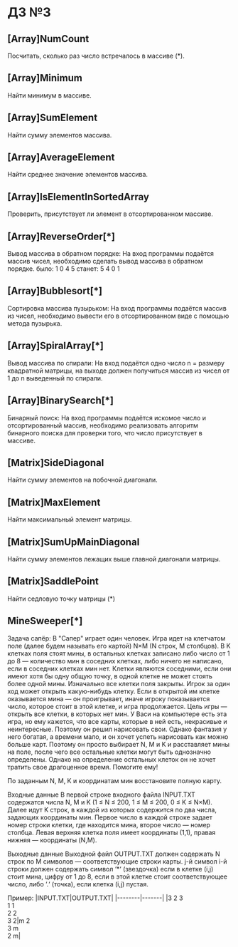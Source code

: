 # ДЗ №3
## [Array]NumCount
Посчитать, сколько раз число встречалось в массиве (*).
## [Array]Minimum
Найти минимум в массиве.
## [Array]SumElement
Найти сумму элементов массива.
## [Array]AverageElement
Найти среднее значение элементов массива.
## [Array]IsElementInSortedArray
Проверить, присутствует ли элемент в отсортированном массиве.
## [Array]ReverseOrder[*]
Вывод массива в обратном порядке:
На вход программы подаётся массив чисел, необходимо сделать вывод массива в обратном порядке.
было: 1 0 4 5
станет: 5 4 0 1
## [Array]Bubblesort[*]
Сортировка массива пузырьком:
На вход программы подаётся массив из чисел, необходимо вывести его в отсортированном виде с помощью метода пузырька.
## [Array]SpiralArray[*]
Вывод массива по спирали:
На вход подаётся одно число n = размеру квадратной матрицы, на выходе должен получиться массив из чисел 
от 1 до n выведенный по спирали.
## [Array]BinarySearch[*]
Бинарный поиск:
На вход программы подаётся искомое число и отсортированный массив,
необходимо реализовать алгоритм бинарного поиска для проверки того, что число присутствует в массиве.


## [Matrix]SideDiagonal
Найти сумму элементов на побочной диагонали.
## [Matrix]MaxElement
Найти максимальный элемент матрицы.
## [Matrix]SumUpMainDiagonal
Найти сумму элементов лежащих выше главной диагонали матрицы.
## [Matrix]SaddlePoint
Найти седловую точку матрицы (*)


## MineSweeper[*]
Задача сапёр:
В "Сапер" играет один человек. Игра идет на клетчатом поле (далее будем называть его картой) N×M
(N строк, M столбцов). В K клетках поля стоят мины, в остальных клетках записано либо число от 1 до 8 
— количество мин в соседних клетках, либо ничего не написано, если в соседних клетках мин нет. 
Клетки являются соседними, если они имеют хотя бы одну общую точку, в одной клетке не может стоять более одной мины. 
Изначально все клетки поля закрыты. Игрок за один ход может открыть какую-нибудь клетку. 
Если в открытой им клетке оказывается мина — он проигрывает, иначе игроку показывается число, которое стоит в этой клетке,
и игра продолжается. Цель игры — открыть все клетки, в которых нет мин. У Васи на компьютере есть эта игра, но ему кажется,
что все карты, которые в ней есть, некрасивые и неинтересные. Поэтому он решил нарисовать свои. 
Однако фантазия у него богатая, а времени мало, и он хочет успеть нарисовать как можно больше карт. 
Поэтому он просто выбирает N, M и K и расставляет мины на поле, после чего все остальные клетки могут быть 
однозначно определены. Однако на определение остальных клеток он не хочет тратить свое драгоценное время. Помогите ему!

По заданным N, M, K и координатам мин восстановите полную карту.

Входные данные
В первой строке входного файла INPUT.TXT содержатся числа N, M и K (1 ≤ N ≤ 200, 1 ≤ M ≤ 200, 0 ≤ K ≤ N×M). 
Далее идут K строк, в каждой из которых содержится по два числа, задающих координаты мин. 
Первое число в каждой строке задает номер строки клетки, где находится мина, второе число — номер столбца. 
Левая верхняя клетка поля имеет координаты (1,1), правая нижняя — координаты (N,M).

Выходные данные
Выходной файл OUTPUT.TXT должен содержать N строк по M символов — соответствующие строки карты. 
j-й символ i-й строки должен содержать символ ‘*‘ (звездочка) если в клетке (i,j) стоит мина, цифру от 1 до 8, 
если в этой клетке стоит соответствующее число, либо ‘.‘ (точка), если клетка (i,j) пустая.

Пример:
|INPUT.TXT|OUTPUT.TXT|
|--------|-------|
|3 2 3<br />1 1<br />2 2<br />3 2|m 2 <br /> 3 m <br />2 m|



